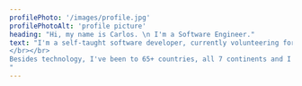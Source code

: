 ```yaml
---
profilePhoto: '/images/profile.jpg'
profilePhotoAlt: 'profile picture'
heading: "Hi, my name is Carlos. \n I'm a Software Engineer."
text: "I'm a self-taught software developer, currently volunteering for a non-profit while looking for my next full-time opportunity. I graduated with a Mechanical Engineering degree and am passionate about using technology to revolutionize traditional industries through automation and digitization. Previously, I was the CEO of an imports and exports company in Brazil where I restructured operations that led to multimillion dollar profits. 
</br></br>
Besides technology, I've been to 65+ countries, all 7 continents and I love exploring new cultures and cuisines. Along the way, I discovered photography as a means to express my view of the world.
"
---
```

